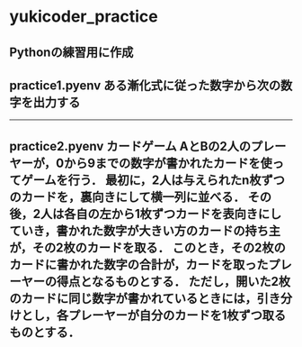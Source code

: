 # yukicoder_practice
Pythonの練習用に作成
------------------------
practice1.pyenv
ある漸化式に従った数字から次の数字を出力する
------------------------
------------------------
practice2.pyenv
カードゲーム
AとBの2人のプレーヤーが，0から9までの数字が書かれたカードを使ってゲームを行う．
最初に，2人は与えられたn枚ずつのカードを，裏向きにして横一列に並べる．
その後，2人は各自の左から1枚ずつカードを表向きにしていき，書かれた数字が大きい方のカードの持ち主が，その2枚のカードを取る．
このとき，その2枚のカードに書かれた数字の合計が，カードを取ったプレーヤーの得点となるものとする．
ただし，開いた2枚のカードに同じ数字が書かれているときには，引き分けとし，各プレーヤーが自分のカードを1枚ずつ取るものとする．
------------------------